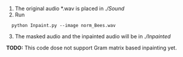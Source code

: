 1. The original audio *.wav is placed in *./Sound*
2. Run 
```
  python Inpaint.py --image norm_Bees.wav
```
3. The masked audio and the inpainted audio will be in *./Inpainted*

**TODO:** This code dose not support Gram matrix based inpainting yet.